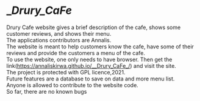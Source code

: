 # __Drury_CaFe_
Drury Cafe website gives a brief description of the cafe, shows some customer reviews, and shows their menu.  
The applications contributors are Annalis.  
The website is meant to help customers know the cafe, have some of their reviews and provide the customers a menu of the cafe.  
To use the website, one only needs to have browser. Then get the link(https://annaliskirwa.github.io/__Drury_CaFe_/) and visit the site.  
The project is protected with GPL licence,2021.  
Future features are a database to save on data and more menu list.  
Anyone is allowed to contribute to the website code.  
So far, there are no known bugs

